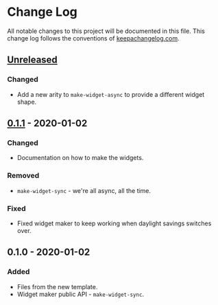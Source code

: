 # Change Log
All notable changes to this project will be documented in this file. This change log follows the conventions of [keepachangelog.com](http://keepachangelog.com/).

## [Unreleased]
### Changed
- Add a new arity to `make-widget-async` to provide a different widget shape.

## [0.1.1] - 2020-01-02
### Changed
- Documentation on how to make the widgets.

### Removed
- `make-widget-sync` - we're all async, all the time.

### Fixed
- Fixed widget maker to keep working when daylight savings switches over.

## 0.1.0 - 2020-01-02
### Added
- Files from the new template.
- Widget maker public API - `make-widget-sync`.

[Unreleased]: https://github.com/your-name/code-signal/compare/0.1.1...HEAD
[0.1.1]: https://github.com/your-name/code-signal/compare/0.1.0...0.1.1

